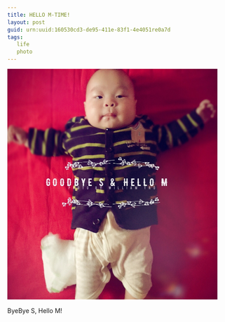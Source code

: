 ```yaml
---
title: HELLO M-TIME!
layout: post
guid: urn:uuid:160530cd3-de95-411e-83f1-4e4051re0a7d
tags: 
   life
   photo
---
```

<img src="/media/files/2016/HelloM.jpg"  alt="Hello M" width="480"/>
 
ByeBye S, Hello M!   
